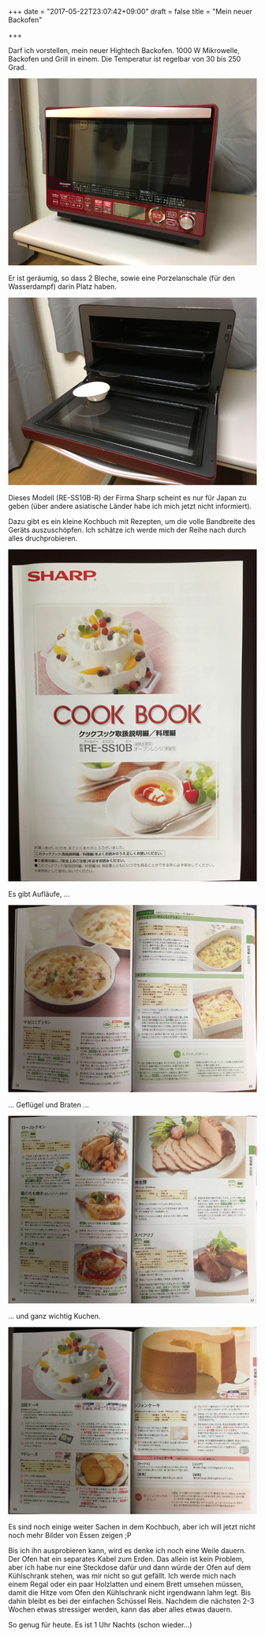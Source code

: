 +++
date = "2017-05-22T23:07:42+09:00"
draft = false
title = "Mein neuer Backofen"

+++

Darf ich vorstellen, mein neuer Hightech Backofen. 1000 W Mikrowelle, Backofen
und Grill in einem. Die Temperatur ist regelbar von 30 bis 250 Grad.

![Backofen](/img/2017_05_22/oven.jpg)

Er ist geräumig, so dass 2 Bleche, sowie eine Porzelanschale (für den
Wasserdampf) darin Platz haben.

![Backofen offen](/img/2017_05_22/oven_inside.jpg)

Dieses Modell (RE-SS10B-R) der Firma Sharp scheint es nur für Japan zu geben
(über andere asiatische Länder habe ich mich jetzt nicht informiert).

Dazu gibt es ein kleine Kochbuch mit Rezepten, um die volle Bandbreite des
Geräts auszuschöpfen. Ich schätze ich werde mich der Reihe nach durch alles
druchprobieren.

![Kochbuch](/img/2017_05_22/book.jpg)

Es gibt Aufläufe, ...

![Gratin](/img/2017_05_22/gratin.jpg)

... Geflügel und Braten ...

![Braten und Geflügel](/img/2017_05_22/beef.jpg)

... und ganz wichtig Kuchen.

![Kuchen](/img/2017_05_22/cake.jpg)

Es sind noch einige weiter Sachen in dem Kochbuch, aber ich will jetzt nicht
noch mehr Bilder von Essen zeigen ;P

Bis ich ihn ausprobieren kann, wird es denke ich noch eine Weile dauern. Der
Ofen hat ein separates Kabel zum Erden. Das allein ist kein Problem, aber ich
habe nur eine Steckdose dafür und dann würde der Ofen auf dem Kühlschrank stehen,
was mir nicht so gut gefällt. Ich werde mich nach einem Regal oder ein paar
Holzlatten und einem Brett umsehen müssen, damit die Hitze vom Ofen den
Kühlschrank nicht irgendwann lahm legt. Bis dahin bleibt es bei der einfachen
Schüssel Reis. Nachdem die nächsten 2-3 Wochen etwas stressiger werden, kann das
aber alles etwas dauern.

So genug für heute. Es ist 1 Uhr Nachts (schon wieder...)

